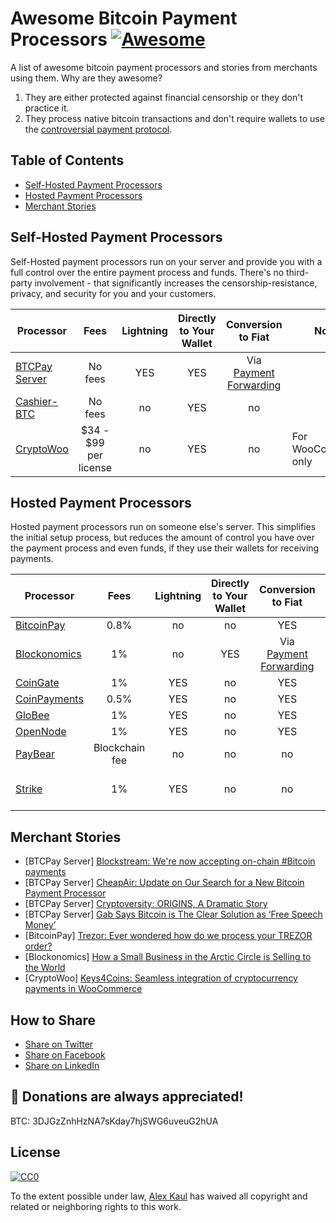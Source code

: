 # Awesome Bitcoin Payment Processors [![Awesome](https://awesome.re/badge-flat.svg)](https://awesome.re)

A list of awesome bitcoin payment processors and stories from merchants using them. Why are they awesome?

1. They are either protected against financial censorship or they don't practice it.
2. They process native bitcoin transactions and don't require wallets to use the [controversial payment protocol](https://blog.samouraiwallet.com/post/169222582782/bitpay-qr-codes-are-no-longer-valid-important).

## Table of Contents

- [Self-Hosted Payment Processors](#self-hosted-payment-processors)
- [Hosted Payment Processors](#hosted-payment-processors)
- [Merchant Stories](#merchant-stories)

## Self-Hosted Payment Processors

Self-Hosted payment processors run on your server and provide you with a full control over the entire payment process and funds. There's no third-party involvement - that significantly increases the censorship-resistance, privacy, and security for you and your customers. 

| Processor | Fees | Lightning | Directly to Your Wallet | Conversion to Fiat | Notes |
| --------- |:----:|:---------:|:-----------------------:|:------------------:| ----- |
| [BTCPay Server](https://btcpayserver.org/) | No fees | YES | YES | Via [Payment Forwarding](https://www.blockonomics.co/views/payment_forwarding.html) | |
| [Cashier-BTC](https://github.com/Overtorment/Cashier-BTC) | No fees | no | YES | no | |
| [CryptoWoo](https://www.cryptowoo.com/) | $34 - $99 per license | no | YES | no | For WooCommerce only |

## Hosted Payment Processors

Hosted payment processors run on someone else's server. This simplifies the initial setup process, but reduces the amount of control you have over the payment process and even funds, if they use their wallets for receiving payments.

| Processor | Fees | Lightning | Directly to Your Wallet | Conversion to Fiat | Notes |
| --------- |:----:|:---------:|:-----------------------:|:------------------:| ----- |
| [BitcoinPay](https://www.bitcoinpay.com/en/) | 0.8% | no | no | YES | |
| [Blockonomics](https://www.blockonomics.co/merchants) | 1% | no | YES | Via [Payment Forwarding](https://www.blockonomics.co/views/payment_forwarding.html) | |
| [CoinGate](https://coingate.com/accept-bitcoin) | 1% | YES | no | YES | |
| [CoinPayments](https://www.coinpayments.net/) | 0.5% | YES | no | YES | |
| [GloBee](https://globee.com/) | 1% | YES | no | YES | |
| [OpenNode](https://www.opennode.co/) | 1% | YES | no | YES | |
| [PayBear](https://www.paybear.io/) | Blockchain fee | no | no | no | |
| [Strike](https://strike.acinq.co/) | 1% | YES | no | no | Lightning payments only |

## Merchant Stories

- [BTCPay Server] [Blockstream: We're now accepting on-chain #Bitcoin payments](https://www.facebook.com/1052484058287964)
- [BTCPay Server] [CheapAir: Update on Our Search for a New Bitcoin Payment Processor](https://www.cheapair.com/blog/update-on-our-search-for-a-new-bitcoin-payment-processor/)
- [BTCPay Server] [Cryptoversity: ORIGINS, A Dramatic Story](https://youtu.be/S0difABxO3g)
- [BTCPay Server] [Gab Says Bitcoin is The Clear Solution as ‘Free Speech Money’](https://bitcoinist.com/free-speech-money-gab-bitcoin/)
- [BitcoinPay] [Trezor: Ever wondered how do we process your TREZOR order?](https://blog.trezor.io/trezor-shipping-process-delivery-dispatch-explained-order-logistics-58e45e25ee8)
- [Blockonomics] [How a Small Business in the Arctic Circle is Selling to the World](https://hackernoon.com/how-a-small-business-in-the-arctic-circle-is-selling-to-the-world-8dbe8d7f9fc4)
- [CryptoWoo] [Keys4Coins: Seamless integration of cryptocurrency payments in WooCommerce](https://www.keys4coins.com/cryptowoo-testimonial/)

## How to Share

- [Share on Twitter](https://twitter.com/home?status=List%20of%20awesome%20bitcoin%20payment%20processors.%20https%3A%2F%2Fgithub.com%2Falexk111%2Fawesome-bitcoin-payment-processors%20%23bitcoin)
- [Share on Facebook](https://www.facebook.com/sharer/sharer.php?u=https%3A//github.com/alexk111/awesome-bitcoin-payment-processors)
- [Share on LinkedIn](https://www.linkedin.com/shareArticle?mini=true&url=https%3A//github.com/alexk111/awesome-bitcoin-payment-processors&title=List%20of%20awesome%20bitcoin%20payment%20processors&summary=&source=)

## 💝 Donations are always appreciated!

BTC: 3DJGzZnhHzNA7sKday7hjSWG6uveuG2hUA

## License

[![CC0](http://mirrors.creativecommons.org/presskit/buttons/88x31/svg/cc-zero.svg)](https://creativecommons.org/publicdomain/zero/1.0/)

To the extent possible under law, [Alex Kaul](https://github.com/alexk111) has waived all copyright and related or neighboring rights to this work.
